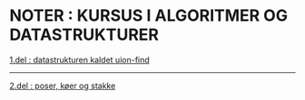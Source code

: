 # NOTER : KURSUS I ALGORITMER OG DATASTRUKTURER

[1.del : datastrukturen kaldet uion-find](1Del_Union_find_1.md)

----------------

[2.del : poser, køer og stakke](2Del_poser_koer_stakke.md)

